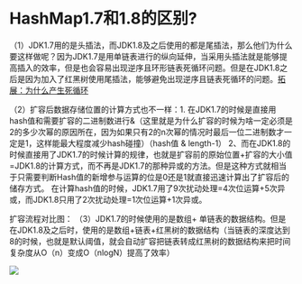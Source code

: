 # HashMap1.7和1.8的区别?

（1）JDK1.7用的是头插法，而JDK1.8及之后使用的都是尾插法，那么他们为什么要这样做呢？因为JDK1.7是用单链表进行的纵向延伸，当采用头插法就是能够提高插入的效率，但是也会容易出现逆序且环形链表死循环问题。但是在JDK1.8之后是因为加入了红黑树使用尾插法，能够避免出现逆序且链表死循环的问题。[拓展：为什么产生死循环](https://blog.csdn.net/littlehaes/article/details/105241194)

（2）扩容后数据存储位置的计算方式也不一样：1.  在JDK1.7的时候是直接用hash值和需要扩容的二进制数进行&（这里就是为什么扩容的时候为啥一定必须是2的多少次幂的原因所在，因为如果只有2的n次幂的情况时最后一位二进制数才一定是1，这样能最大程度减少hash碰撞）（hash值 & length-1）
  2、而在JDK1.8的时候直接用了JDK1.7的时候计算的规律，也就是扩容前的原始位置+扩容的大小值=JDK1.8的计算方式，而不再是JDK1.7的那种异或的方法。但是这种方式就相当于只需要判断Hash值的新增参与运算的位是0还是1就直接迅速计算出了扩容后的储存方式。
 在计算hash值的时候，JDK1.7用了9次扰动处理=4次位运算+5次异或，而JDK1.8只用了2次扰动处理=1次位运算+1次异或。

扩容流程对比图：
 （3）JDK1.7的时候使用的是数组+  单链表的数据结构。但是在JDK1.8及之后时，使用的是数组+链表+红黑树的数据结构（当链表的深度达到8的时候，也就是默认阈值，就会自动扩容把链表转成红黑树的数据结构来把时间复杂度从O（n）变成O（nlogN）提高了效率）

![](https://img-blog.csdnimg.cn/20190122151905332.png?x-oss-process=image/watermark,type_ZmFuZ3poZW5naGVpdGk,shadow_10,text_aHR0cHM6Ly9ibG9nLmNzZG4ubmV0L2xvdmV6aGFvaGFpbWln,size_16,color_FFFFFF,t_70)
